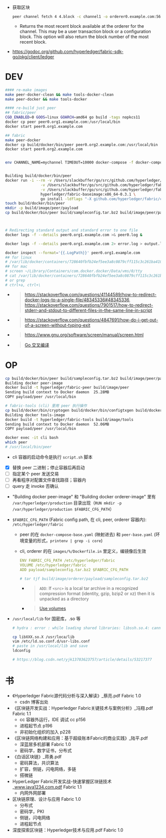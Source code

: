 - 获取区块

    ```bash
    peer channel fetch 4 4.block -c channel1 -o orderer0.example.com:56050 --tls --cafile /opt/gopath/src/github.com/hyperledger/fabric/peer/crypto/ordererOrganizations/example.com/orderers/orderer.example.com/msp/tlscacerts/tlsca.example.com-cert.pem
    ```

    - Returns the most recent block available at the orderer for the channel. This may be a user transaction block or a configuration block. This option will also return the block number of the most recent block.
- https://godoc.org/github.com/hyperledger/fabric-sdk-go/pkg/client/ledger
# DEV

```bash
#### re-make images
make peer-docker-clean && make tools-docker-clean
make peer-docker && make tools-docker

#### re-build just peer
## fabric/peer
CGO_ENABLED=0 GOOS=linux GOARCH=amd64 go build -tags nopkcs11
docker cp peer peer0.org1.example.com:/usr/local/bin 
docker start peer0.org1.example.com

## fabric
make peer-docker
docker cp build/docker/bin/peer peer0.org2.example.com:/usr/local/bin 
docker start peer0.org2.example.com


env CHANNEL_NAME=mychannel TIMEOUT=10000 docker-compose -f docker-compose-cli.yaml restart peer0.org1.example.com


Building build/docker/bin/peer
docker run -i --rm -v /Users/slackbuffer/go/src/github.com/hyperledger/fabric:/opt/gopath/src/github.com/hyperledger/fabric -w /opt/gopath/src/github.com/hyperledger/fabric \
                -v /Users/slackbuffer/go/src/github.com/hyperledger/fabric/build/docker/bin:/opt/gopath/bin \
                -v /Users/slackbuffer/go/src/github.com/hyperledger/fabric/build/docker/peer/pkg:/opt/gopath/pkg \
                hyperledger/fabric-baseimage:x86_64-0.3.1 \
                go install -ldflags "-X github.com/hyperledger/fabric/common/metadata.Version=1.0.0 -X github.com/hyperledger/fabric/common/metadata.BaseVersion=0.3.1 -X github.com/hyperledger/fabric/common/metadata.BaseDockerLabel=org.hyperledger.fabric -X github.com/hyperledger/fabric/common/metadata.DockerNamespace=hyperledger -X github.com/hyperledger/fabric/common/metadata.BaseDockerNamespace=hyperledger -linkmode external -extldflags '-static -lpthread'" github.com/hyperledger/fabric/peer
touch build/docker/bin/peer  
mkdir -p build/image/peer/payload
cp build/docker/bin/peer build/sampleconfig.tar.bz2 build/image/peer/payload



# Redirecting standard output and standard error to one file
docker logs -f --details peer0.org1.example.com >& peer0.log &

docker logs -f --details peer0.org1.example.com 2> error.log > output.log

docker inspect --format='{{.LogPath}}' peer0.org1.example.com
## for linux
# /var/lib/docker/containers/728640fbfb24ef5ee3a8c0879cff115c3c261ba410f53e4cb5758f137c9c68b8/728640fbfb24ef5ee3a8c0879cff115c3c261ba410f53e4cb5758f137c9c68b8-json.log
## for mac
# screen ~/Library/Containers/com.docker.docker/Data/vms/0/tty
# cat /var/lib/docker/containers/728640fbfb24ef5ee3a8c0879cff115c3c261ba410f53e4cb5758f137c9c68b8/728640fbfb24ef5ee3a8c0879cff115c3c261ba410f53e4cb5758f137c9c68b8-json.log
# or grep
# ctrl+a, ctrl+\
```

- > https://stackoverflow.com/questions/41144589/how-to-redirect-docker-logs-to-a-single-file/48345336#48345336, https://stackoverflow.com/questions/7901517/how-to-redirect-stderr-and-stdout-to-different-files-in-the-same-line-in-script
- > https://stackoverflow.com/questions/4847691/how-do-i-get-out-of-a-screen-without-typing-exit
- > https://www.gnu.org/software/screen/manual/screen.html
- > [Go 交叉编译](https://blog.csdn.net/panshiqu/article/details/53788067)
# OP

```bash
cp build/docker/bin/peer build/sampleconfig.tar.bz2 build/image/peer/payload
Building docker peer-image
docker build -t hyperledger/fabric-peer build/image/peer
Sending build context to Docker daemon  25.28MB
COPY payload/peer /usr/local/bin

# fabric-tools (cli) 里用 peer 执行操作
cp build/docker/bin/cryptogen build/docker/bin/configtxgen build/docker/bin/peer build/sampleconfig.tar.bz2 build/image/tools/payload
Building docker tools-image
docker build -t hyperledger/fabric-tools build/image/tools
Sending build context to Docker daemon  52.06MB
COPY payload/peer /usr/local/bin

docker exec -it cli bash
which peer
# /usr/local/bin/peer
```

- cli 容器的启动命令是执行 `script.sh` 脚本
- [x] 替换 peer 二进制；停止容器后再启动
- [ ] 指定某个 peer 发送交易
- [ ] 再看程序对配置文件查找路径；容器内
- [ ] query 走 invoke 否确认
- "Building docker peer-image" 和 "Building docker orderer-image" 里有 `/var/hyperledger/production` 目录出现（`RUN mkdir -p /var/hyperledger/production $FABRIC_CFG_PATH`）
- `$FABRIC_CFG_PATH` (Fabric config path, 在 cli, peer, orderer 容器内): `/etc/hyperledger/fabric`
    - peer 的在 `docker-compose-base.yaml` (映射进去) 和 `peer-base.yaml` (环境变量的形式，`printenv | grep -i core`)
    - cli, orderer 的在 `images/%/Dockerfile.in` 里定义，编镜像后生效
    	
        ```yaml
        ENV FABRIC_CFG_PATH /etc/hyperledger/fabric
        VOLUME /etc/hyperledger/fabric
        ADD payload/sampleconfig.tar.bz2 $FABRIC_CFG_PATH

        # tar tjf build/image/orderer/payload/sampleconfig.tar.bz2
        ```
    
        - > `ADD`: If `<src>` is a local tar archive in a recognized compression format (identity, gzip, bzip2 or xz) then it is unpacked as a directory
        - > [Use volumes](https://docs.docker.com/storage/volumes/)
- `/usr/local/lib` for 国密库，.so 等

    ```bash
    # hydra : error : while loading shared libraries: libssh.so.4: cannot open shared object file: No such file

    cp libXXX.so.X /usr/loca/lib
    vim /etc/ld.so.conf.d/usr-libs.conf 
    # paste in /usr/local/lib and save
    ldconfig

    # https://blog.csdn.net/yjk13703623757/article/details/53217377
    ```

# 书
- 《Hyperledger Fabric源代码分析与深入解读》_蔡亮.pdf Fabric 1.0
    - csdn 博客出处
- 《区块链开发实战：Hyperledger Fabric关键技术与案例分析》_冯翔.pdf Fabric 1.1
    - cc 容器外运行，IDE 调试 cc p156
    - 进程起节点 p196
    - 非初始化组织的加入 p228
- 《区块链网络构建和应用：基于超级账本Fabric的商业实践》_陆平.pdf
    - 深蓝居多机部署 Fabric 1.0
    - 密码学，数字证书，分布式
- 《白话区块链》_蒋勇.pdf
    - 密码算法，共识算法
    - 扩容，侧链，闪电网络，多链
    - 搭微链
- HyperLedger Fabric开发实战-快速掌握区块链技术_www.java1234.com.pdf Fabric 1.1
    - 内网外网部署
- 区块链原理、设计与应用 Fabric 1.0
    - 分布式
    - 密码学，PKI
    - 侧链，闪电网络
    - 进程起节点
- 深度探索区块链：Hyperledger技术与应用.pdf Fabric 1.0